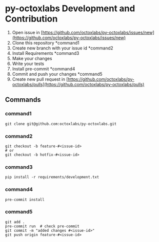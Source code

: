 # py-octoxlabs Development and Contribution

1. Open issue in [https://github.com/octoxlabs/py-octoxlabs/issues/new](https://github.com/octoxlabs/py-octoxlabs/issues/new)
2. Clone this repository *command1
3. Create new branch with your issue id *command2
4. Install Requirements *command3
5. Make your changes
6. Write your tests
7. Install pre-commit *command4
8. Commit and push your changes *command5
9. Create new pull request in [https://github.com/octoxlabs/py-octoxlabs/pulls](https://github.com/octoxlabs/py-octoxlabs/pulls)


## Commands
### command1
```shell
git clone git@github.com:octoxlabs/py-octoxlabs.git
```

### command2
```shell
git checkout -b feature-#<issue-id>
# or
git checkout -b hotfix-#<issue-id>
```

### command3
```shell
pip install -r requirements/development.txt
```

### command4
```shell
pre-commit install
```

### command5
```shell
git add .
pre-commit run  # check pre-commit
git commit -m "added changes #<issue-id>"
git push origin feature-#<issue-id>
```